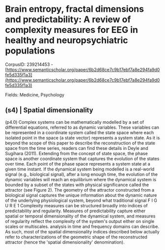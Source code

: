 # Brain entropy, fractal dimensions and predictability: A review of complexity measures for EEG in healthy and neuropsychiatric populations

CorpusID: 239214453 - [https://www.semanticscholar.org/paper/6b2d68ce7c9b17ebf7a8e294fa9d0fe5d335f1a3](https://www.semanticscholar.org/paper/6b2d68ce7c9b17ebf7a8e294fa9d0fe5d335f1a3)

Fields: Medicine, Psychology

## (s4) | Spatial dimensionality
(p4.0) Complex systems can be mathematically modelled by a set of differential equations, referred to as dynamic variables. These variables can be represented in a coordinate system called the state space where each isolated point in the space (a state vector) represents a system state. As it is beyond the scope of this paper to describe the reconstruction of the state space from the time series, readers can find these details in Deyle and Sugihara (2011). Extending from the concept of state space, the phase space is another coordinate system that captures the evolution of the states over time. Each point of the phase space represents a system state at a given time instant. If the dynamical system being modelled is a real-world signal (e.g., biological signal), after a long enough time, the evolution of the dynamic variables will reach an equilibrium where the dynamical system is bounded by a subset of the states with physical significance called the attractor (see Figure 2). The geometry of the attractor constructed from a biological signal captures the unique information about the dynamic nature of the underlying physiological system, beyond what traditional signal F I G U R E 1 Complexity measures can be structured broadly into indices of predictability and regularity. Measures of predictability capture either spatial or temporal dimensionality of the dynamical system, and measures of regularity reflect the complexity of the system's output either on single scales or multiscales. analysis in time and frequency domains can describe. As such, most of the spatial dimensionality indices described below actually refer to characterizations of the geometric shape of the reconstructed attractor (hence the 'spatial dimensionality' denomination).
